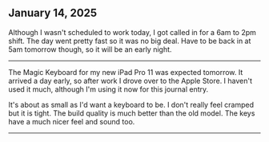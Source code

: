 ## January 14, 2025

Although I wasn't scheduled to work today, I got called in for a 6am to 2pm shift. The day went pretty fast so it was no big deal. Have to be back in at 5am tomorrow though, so it will be an early night.

---

The Magic Keyboard for my new iPad Pro 11 was expected tomorrow. It arrived a day early, so after work I drove over to the Apple Store. I haven't used it much, although I'm using it now for this journal entry. 

It's about as small as I'd want a keyboard to be. I don't really feel cramped but it is tight. The build quality is much better than the old model. The keys have a much nicer feel and sound too.

---
